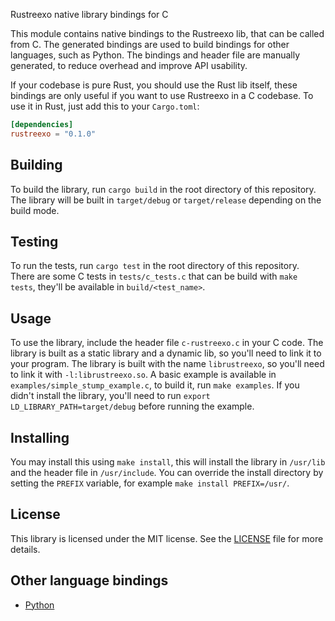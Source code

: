 Rustreexo native library bindings for C

This module contains native bindings to the Rustreexo lib, that can be called from C. The generated bindings are used to build bindings for other languages, such as Python. The bindings and header file are manually generated, to reduce overhead and improve API usability.

If your codebase is pure Rust, you should use the Rust lib itself, these bindings are only useful if you want to use Rustreexo in a C codebase. To use it in Rust, just add this to your `Cargo.toml`:

```toml
[dependencies]
rustreexo = "0.1.0"
```

## Building

To build the library, run `cargo build` in the root directory of this repository. The library will be built in `target/debug` or `target/release` depending on the build mode.

## Testing

To run the tests, run `cargo test` in the root directory of this repository. There are some C tests in `tests/c_tests.c` that can be build with `make tests`, they'll be available in `build/<test_name>`.

## Usage

To use the library, include the header file `c-rustreexo.c` in your C code. The library is built as a static library and a dynamic lib, so you'll need to link it to your program. The library is built with the name `librustreexo`, so you'll need to link it with `-l:librustreexo.so`. A basic example is available in `examples/simple_stump_example.c`, to build it, run `make examples`. If you didn't install the library, you'll need to run `export LD_LIBRARY_PATH=target/debug` before running the example.

## Installing

You may install this using `make install`, this will install the library in `/usr/lib` and the header file in `/usr/include`. You can override the install directory by setting the `PREFIX` variable, for example `make install PREFIX=/usr/`.

## License

This library is licensed under the MIT license. See the [LICENSE](../LICENSE) file for more details.

## Other language bindings

- [Python](https://pypi.org/project/pytreexo/)